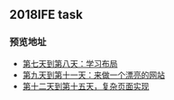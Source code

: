 ## 2018IFE task

### 预览地址

- [第七天到第八天：学习布局](http://catchero.github.io/2018IFE/day7-8/day7-8.html)
- [第九天到第十一天：来做一个漂亮的网站](http://catchero.github.io/2018IFE/day9-11/ife9-11.html)
- [第十二天到第十五天，复杂页面实现](http://catchero.github.io/2018IFE/day12-13/day12-13.html)
